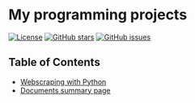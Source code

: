 # My programming projects

[![License](https://img.shields.io/badge/License-MIT-blue.svg)](https://opensource.org/licenses/MIT)
[![GitHub stars](https://img.shields.io/github/stars/yourusername/repository.svg)](https://github.com/samyborsos/samyborsos-github-io/stargazers)
[![GitHub issues](https://img.shields.io/github/issues/samyborsos/samyborsos.github.io.svg)](https://github.com/samyborsos/samyborsos.github.io/issues)



## Table of Contents

- [Webscraping with Python](#webscraping-with-python)
- [Documents summary page](#documents-summary-page)
